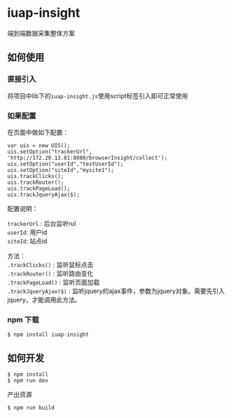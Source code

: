 # iuap-insight

端到端数据采集整体方案

## 如何使用

### 直接引入

将项目中lib下的`iuap-insight.js`使用script标签引入即可正常使用

### 如果配置

在页面中做如下配置：
```
var uis = new UIS();
uis.setOption("trackerUrl", 'http://172.20.13.81:8080/browserInsight/collect');
uis.setOption("userId","testUserId");
uis.setOption("siteId","mysite1");
uis.trackClicks();
uis.trackRouter();
uis.trackPageLoad();
uis.trackJqueryAjax($);
```

配置说明：

`trackerUrl` : 后台监听rul  
`userId`: 用户id  
`siteId`: 站点id

方法：  
`.trackClicks()` : 监听鼠标点击   
`.trackRouter()` : 监听路由变化  
`.trackPageLoad()` : 监听页面加载  
`.trackJqueryAjax($)` : 监听jquery的ajax事件，参数为jquery对象。需要先引入jquery，才能调用此方法。



### npm 下载

```
$ npm install iuap-insight
```

## 如何开发

```
$ npm install
$ npm run dev
```

产出资源

```
$ npm run build
```
